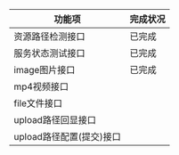 |功能项|完成状况|
|-----|----------|
|资源路径检测接口|已完成|
|服务状态测试接口|已完成|
|image图片接口|已完成|
|mp4视频接口|   |
|file文件接口|  |
|upload路径回显接口|  |
|upload路径配置(提交)接口|  |